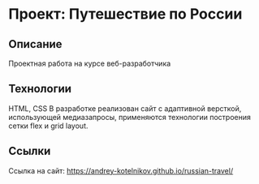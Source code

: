 # Проект: Путешествие по России

## Описание
Проектная работа на курсе веб-разработчика

## Технологии
HTML, CSS
В разработке реализован сайт с адаптивной версткой, использующей медиазапросы, применяются технологии построения сетки flex и grid layout.

## Ссылки
Ссылка на сайт: https://andrey-kotelnikov.github.io/russian-travel/
